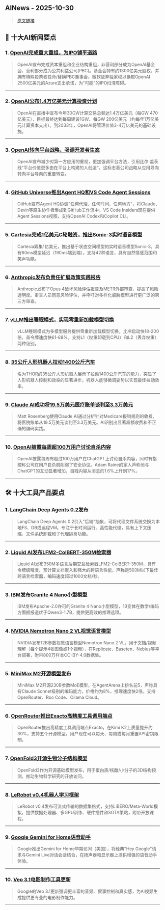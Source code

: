 ## AINews - 2025-10-30

> [原文链接](https://news.smol.ai/issues/25-10-28-openai-restructure/)

## 📰 十大AI新闻要点

### 1. [OpenAI完成重大重组，为IPO铺平道路](https://finance.yahoo.com/news/a-20-billion-clock-is-ticking-for-openai-as-microsoft-talks-turn-fractious-130006071.html)
> OpenAI宣布完成资本重组和企业结构重组，非营利部分成为OpenAI基金会，营利部分成为公共利益公司(PBC)。基金会持有约1300亿美元股权，并拥有特殊投票权任命/替换PBC董事会。微软放弃独家权以换取OpenAI 2500亿美元的Azure支出承诺，为"可能"的IPO扫清障碍。

---

### 2. [OpenAI公布1.4万亿美元计算投资计划](https://youtu.be/xJeF1vBksFM)
> OpenAI在直播中宣布今年30GW计算交易总额达1.4万亿美元（每GW 470亿美元），目标最终达到每周建设1GW、每GW 200亿美元（约每年1万亿美元计算资本支出）。到2033年，OpenAI将管理价值3-4万亿美元的基础设施。

---

### 3. [OpenAI转向平台战略，强调开发者生态](https://stratechery.com/2018/the-bill-gates-line/)
> OpenAI宣布减少对第一方应用的重视，更加强调平台方法，引用比尔·盖茨线"平台价值更多由在平台上构建的人创造"。这标志着公司战略从应用导向转向平台导向的重要转变。

---

### 4. [GitHub Universe推出Agent HQ和VS Code Agent Sessions](https://twitter.com/github/status/1983205334756839605)
> GitHub宣布Agent HQ协调"任何代理、任何时间、任何地方"，将Claude、Devin等原生协作者集成到GitHub工作流中。VS Code Insiders现在提供Agent Sessions视图，支持OpenAI Codex和Copilot CLI。

---

### 5. [Cartesia完成1亿美元C轮融资，推出Sonic-3实时语音模型](https://twitter.com/krandiash/status/1983202316397453676)
> Cartesia筹集1亿美元，推出基于状态空间模型的实时语音模型Sonic-3，具有90ms模型延迟（190ms端到端），支持42种语言，具有自然情感范围和笑声功能。

---

### 6. [Anthropic发布负责任扩展政策实践报告](https://twitter.com/sleepinyourhat/status/1983228308516114641)
> Anthropic发布了Opus 4破坏风险评估报告及METR外部审查，提高了风险透明度。审查人员同意风险评估，并呼吁对多样化威胁模型进行更广泛的第三方审查。

---

### 7. [vLLM推出睡眠模式，实现零重新加载模型切换](https://twitter.com/vllm_project/status/1983069225460650103)
> vLLM睡眠模式为多模型服务提供零重新加载模型切换，比冷启动快18-200倍，首令牌速度快61-88%。支持L1（权重卸载到CPU）和L2（丢弃权重）两种级别。

---

### 8. [35公斤人形机器人拉动1400公斤汽车](https://www.reddit.com/r/singularity/comments/1oi4jn4/35kg_humanoid_robot_pulling_1400kg_car_pushing/)
> 名为THOR的35公斤人形机器人展示了拉动1400公斤汽车的能力，突显了人形机器人控制和效率的显著进步。机器人能够微调姿势以实现最佳拉动效率。

---

### 9. [Claude AI成功将19.5万美元医疗账单谈判至3.3万美元](https://www.reddit.com/r/ClaudeAI/comments/1oi0rd1/using_claude_to_negotiate_a_195k_hospital_bill/)
> Matt Rosenberg使用Claude AI通过分析针对Medicare报销规则的收费，将医院账单从19.5万美元谈判至3.3万美元。AI识别出显著超额收费和不正确的编码实践。

---

### 10. [OpenAI披露每周超100万用户讨论自杀内容](https://www.rollingstone.com/culture/culture-features/openai-suicide-safeguard-wrongful-death-lawsuit-1235452315/)
> OpenAI披露每周有超过100万用户在ChatGPT上讨论自杀内容，同时有指控称公司在用户自杀前削弱了安全协议。Adam Raine的家人声称他与ChatGPT的互动显著增加，自残内容从消息的1.6%上升到17%。

---

## 🛠️ 十大工具产品要点

### 1. [LangChain Deep Agents 0.2发布](https://twitter.com/hwchase17/status/1983218572202803285)
> LangChain Deep Agents 0.2引入"后端"抽象，可将代理文件系统交换为本地FS、DB或远程VM。专注于长时间运行、高性能代理，具有上下文压缩、文件系统卸载和子代理隔离功能。

---

### 2. [Liquid AI发布LFM2-ColBERT-350M检索器](https://twitter.com/LiquidAI_/status/1983155796071325771)
> Liquid AI发布350M多语言后期交互检索器LFM2-ColBERT-350M，具有令牌级精度、预计算文档嵌入和强大的跨语言性能。声称是500M以下最佳跨语言检索器，编码速度超过1000文档/秒。

---

### 3. [IBM发布Granite 4 Nano小型模型](https://twitter.com/mervenoyann/status/1983192115577503974)
> IBM发布Apache-2.0许可的Granite 4 Nano小型模型，1B变体在数学/编码方面据报道优于Qwen3-1.7B，提供更高效的推理选项。

---

### 4. [NVIDIA Nemotron Nano 2 VL视觉语言模型](https://twitter.com/NVIDIAAIDev/status/1983227688333574318)
> NVIDIA发布12B参数视觉语言模型Nemotron Nano 2 VL，用于文档/视频理解（每个提示4张图像或1个视频），在Replicate、Baseten、Nebius等平台部署，附带800万样本CC-BY-4.0数据集。

---

### 5. [MiniMax M2开源模型发布](https://twitter.com/rasbt/status/1983212569885122670)
> MiniMax M2开源230B参数MoE模型，在AgentArena上排名前5，声称具有Claude Sonnet级别的编码能力，价格约为8%，推理速度快2倍。支持OpenRouter、Roo Code、Ollama Cloud。

---

### 6. [OpenRouter推出Exacto高精度工具调用端点](来源：文章内容)
> OpenRouter推出高精度工具调用端点Exacto，在Kimi K2上质量提升约30%，支持五个开源模型。用户现在可以每天、每周或每月重置API密钥限制。

---

### 7. [OpenFold3开源生物分子结构模型](https://twitter.com/cgeorgiaw/status/1983241877479379187)
> OpenFold3作为开源基础模型发布，用于蛋白质/核酸/小分子的3D结构预测，推动生物科学研究的开放访问。

---

### 8. [LeRobot v0.4机器人学习框架](https://twitter.com/LeRobotHF/status/1983234546280870389)
> LeRobot v0.4发布可流式传输的数据集格式，支持LIBERO/Meta-World模拟，提供数据处理器、多GPU训练、硬件插件和SOTA策略，附带开放课程。

---

### 9. [Google Gemini for Home语音助手](https://twitter.com/Google/status/1983246777215033718)
> Google推出Gemini for Home早期访问（美国），将经典"Hey Google"请求与Gemini Live对话会话结合，在扬声器和显示器上提供增强的语音助手体验。

---

### 10. [Veo 3.1电影制作工具更新](https://twitter.com/dl_weekly/status/1983263132677013505)
> Google的Veo 3.1更新强调更丰富的音频、叙事控制和真实感，为AI视频生成提供更专业的电影制作能力。

---